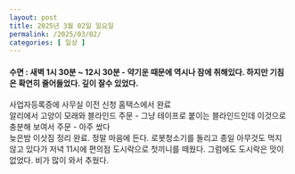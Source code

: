 ```yaml
---
layout: post
title: 2025년 3월 02일 일요일
permalink: /2025/03/02/
categories: [ 일상 ]
---
```

#### 수면 : 새벽 1시 30분 ~ 12시 30분 - 약기운 때문에 역시나 잠에 취해있다. 하지만 기침은 확연히 줄어들었다. 깊이 잘수 있었다.<br/>
사업자등록증에 사무실 이전 신청 홈택스에서 완료<br/>
알리에서 고양이 모래와 블라인드 주문 - 그냥 테이프로 붙이는 블라인드인데 이것으로 충분해 보여서 주문 - 아주 쌌다<br/>
늦은밤 이삿짐 정리 완료. 정말 마음에 든다. 로봇청소기를 돌리고 종일 아무것도 먹지 않고 있다가 저녁 11시에 편의점 도시락으로 첫끼니를 떼웠다. 그럼에도 도시락은 맛이없었다. 비가 많이 와서 추웠다.